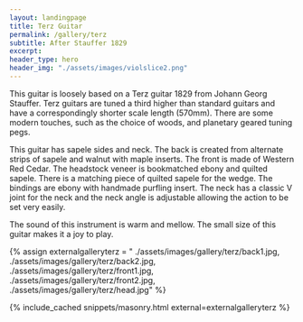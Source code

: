 ```yaml
---
layout: landingpage
title: Terz Guitar
permalink: /gallery/terz
subtitle: After Stauffer 1829
excerpt: 
header_type: hero
header_img: "./assets/images/violslice2.png"
---
```



This guitar is loosely based  on a Terz guitar 1829 from Johann Georg Stauffer. Terz guitars are tuned a third higher than standard guitars and have a correspondingly shorter scale length (570mm). There are some modern touches, such as the choice of woods, and planetary  geared tuning pegs.

This guitar has sapele sides and neck. The back is created from alternate strips of sapele and walnut with maple inserts. The front is made of Western Red Cedar. The headstock veneer is bookmatched ebony and quilted sapele. There is a matching piece of quilted sapele for the wedge. The bindings are ebony with handmade purfling insert.
The neck has a classic V joint for the neck and the neck angle is adjustable allowing the action to be set very easily. 

The sound of this instrument is warm and mellow. The small size of this guitar makes it a joy to play.

{% assign externalgalleryterz = "
./assets/images/gallery/terz/back1.jpg,
./assets/images/gallery/terz/back2.jpg,
./assets/images/gallery/terz/front1.jpg,
./assets/images/gallery/terz/front2.jpg,
./assets/images/gallery/terz/head.jpg" %}

{% include_cached snippets/masonry.html external=externalgalleryterz %}
